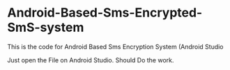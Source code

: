 # Android-Based-Sms-Encrypted-SmS-system
This is the code for Android Based Sms Encryption System (Android Studio

Just open the File on Android Studio. Should Do the work. 
